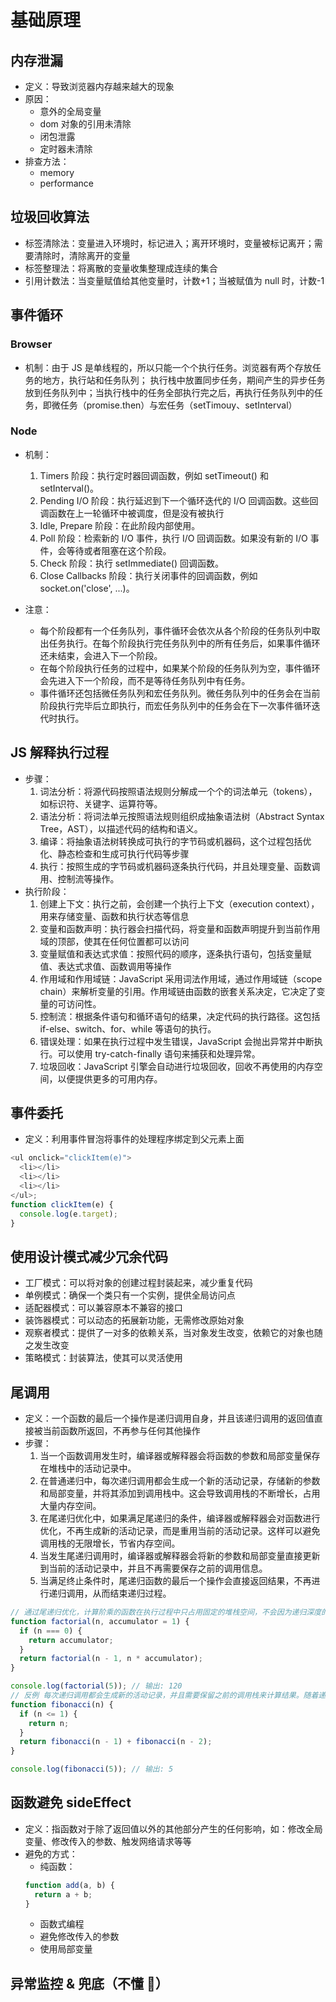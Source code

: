 # 基础原理

## 内存泄漏

- 定义：导致浏览器内存越来越大的现象
- 原因：
  - 意外的全局变量
  - dom 对象的引用未清除
  - 闭包泄露
  - 定时器未清除
- 排查方法：
  - memory
  - performance

## 垃圾回收算法

- 标签清除法：变量进入环境时，标记进入；离开环境时，变量被标记离开；需要清除时，清除离开的变量
- 标签整理法：将离散的变量收集整理成连续的集合
- 引用计数法：当变量赋值给其他变量时，计数+1；当被赋值为 null 时，计数-1

## 事件循环

### Browser

- 机制：由于 JS 是单线程的，所以只能一个个执行任务。浏览器有两个存放任务的地方，执行站和任务队列；
  执行栈中放置同步任务，期间产生的异步任务放到任务队列中；当执行栈中的任务全部执行完之后，再执行任务队列中的任务，即微任务（promise.then）与宏任务（setTimouy、setInterval）

### Node

- 机制：

  1. Timers 阶段：执行定时器回调函数，例如 setTimeout() 和 setInterval()。
  2. Pending I/O 阶段：执行延迟到下一个循环迭代的 I/O 回调函数。这些回调函数在上一轮循环中被调度，但是没有被执行
  3. Idle, Prepare 阶段：在此阶段内部使用。
  4. Poll 阶段：检索新的 I/O 事件，执行 I/O 回调函数。如果没有新的 I/O 事件，会等待或者阻塞在这个阶段。
  5. Check 阶段：执行 setImmediate() 回调函数。
  6. Close Callbacks 阶段：执行关闭事件的回调函数，例如 socket.on('close', ...)。

- 注意：
  - 每个阶段都有一个任务队列，事件循环会依次从各个阶段的任务队列中取出任务执行。在每个阶段执行完任务队列中的所有任务后，如果事件循环还未结束，会进入下一个阶段。
  - 在每个阶段执行任务的过程中，如果某个阶段的任务队列为空，事件循环会先进入下一个阶段，而不是等待任务队列中有任务。
  - 事件循环还包括微任务队列和宏任务队列。微任务队列中的任务会在当前阶段执行完毕后立即执行，而宏任务队列中的任务会在下一次事件循环迭代时执行。

## JS 解释执行过程

- 步骤：
  1. 词法分析：将源代码按照语法规则分解成一个个的词法单元（tokens），如标识符、关键字、运算符等。
  2. 语法分析：将词法单元按照语法规则组织成抽象语法树（Abstract Syntax Tree，AST），以描述代码的结构和语义。
  3. 编译：将抽象语法树转换成可执行的字节码或机器码，这个过程包括优化、静态检查和生成可执行代码等步骤
  4. 执行：按照生成的字节码或机器码逐条执行代码，并且处理变量、函数调用、控制流等操作。
- 执行阶段：
  1. 创建上下文：执行之前，会创建一个执行上下文（execution context），用来存储变量、函数和执行状态等信息
  2. 变量和函数声明：执行器会扫描代码，将变量和函数声明提升到当前作用域的顶部，使其在任何位置都可以访问
  3. 变量赋值和表达式求值：按照代码的顺序，逐条执行语句，包括变量赋值、表达式求值、函数调用等操作
  4. 作用域和作用域链：JavaScript 采用词法作用域，通过作用域链（scope chain）来解析变量的引用。作用域链由函数的嵌套关系决定，它决定了变量的可访问性。
  5. 控制流：根据条件语句和循环语句的结果，决定代码的执行路径。这包括 if-else、switch、for、while 等语句的执行。
  6. 错误处理：如果在执行过程中发生错误，JavaScript 会抛出异常并中断执行。可以使用 try-catch-finally 语句来捕获和处理异常。
  7. 垃圾回收：JavaScript 引擎会自动进行垃圾回收，回收不再使用的内存空间，以便提供更多的可用内存。

## 事件委托

- 定义：利用事件冒泡将事件的处理程序绑定到父元素上面

```js
<ul onclick="clickItem(e)">
  <li></li>
  <li></li>
  <li></li>
</ul>;
function clickItem(e) {
  console.log(e.target);
}
```

## 使用设计模式减少冗余代码

- 工厂模式：可以将对象的创建过程封装起来，减少重复代码
- 单例模式：确保一个类只有一个实例，提供全局访问点
- 适配器模式：可以兼容原本不兼容的接口
- 装饰器模式：可以动态的拓展新功能，无需修改原始对象
- 观察者模式：提供了一对多的依赖关系，当对象发生改变，依赖它的对象也随之发生改变
- 策略模式：封装算法，使其可以灵活使用

## 尾调用

- 定义：一个函数的最后一个操作是递归调用自身，并且该递归调用的返回值直接被当前函数所返回，不再参与任何其他操作
- 步骤：
  1. 当一个函数调用发生时，编译器或解释器会将函数的参数和局部变量保存在堆栈中的活动记录中。
  2. 在普通递归中，每次递归调用都会生成一个新的活动记录，存储新的参数和局部变量，并将其添加到调用栈中。这会导致调用栈的不断增长，占用大量内存空间。
  3. 在尾递归优化中，如果满足尾递归的条件，编译器或解释器会对函数进行优化，不再生成新的活动记录，而是重用当前的活动记录。这样可以避免调用栈的无限增长，节省内存空间。
  4. 当发生尾递归调用时，编译器或解释器会将新的参数和局部变量直接更新到当前的活动记录中，并且不再需要保存之前的调用信息。
  5. 当满足终止条件时，尾递归函数的最后一个操作会直接返回结果，不再进行递归调用，从而结束递归过程。

```js
// 通过尾递归优化，计算阶乘的函数在执行过程中只占用固定的堆栈空间，不会因为递归深度的增加而导致堆栈溢出。
function factorial(n, accumulator = 1) {
  if (n === 0) {
    return accumulator;
  }
  return factorial(n - 1, n * accumulator);
}

console.log(factorial(5)); // 输出: 120
// 反例 每次递归调用都会生成新的活动记录，并且需要保留之前的调用栈来计算结果。随着递归深度的增加，调用栈的大小也会线性增长，可能导致堆栈溢出
function fibonacci(n) {
  if (n <= 1) {
    return n;
  }
  return fibonacci(n - 1) + fibonacci(n - 2);
}

console.log(fibonacci(5)); // 输出: 5
```

## 函数避免 sideEffect

- 定义：指函数对于除了返回值以外的其他部分产生的任何影响，如：修改全局变量、修改传入的参数、触发网络请求等等
- 避免的方式：
  - 纯函数：
  ```js
  function add(a, b) {
    return a + b;
  }
  ```
  - 函数式编程
  - 避免修改传入的参数
  - 使用局部变量

## 异常监控 & 兜底（不懂 🤔）
